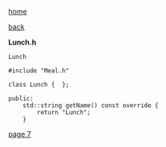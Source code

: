 [home](./page01.md)

[back](./page05.md)

**Lunch.h**

```
Lunch
```

```
#include "Meal.h"
```

```
class Lunch {  };
```

```
public:
    std::string getName() const override {
        return "Lunch";
    }
```

[page 7](./page07.md)
